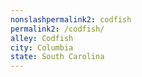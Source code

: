 ```yaml
---
﻿nonslashpermalink2: codfish
permalink2: /codfish/
alley: Codfish
city: Columbia
state: South Carolina
---
```

